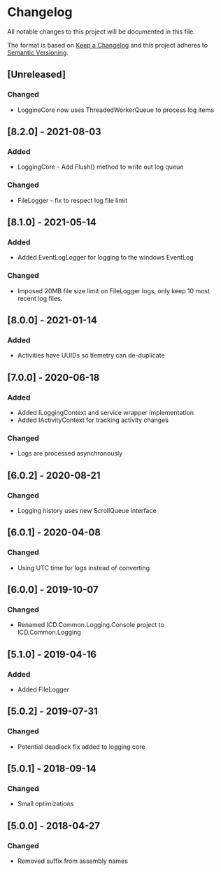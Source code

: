 # Changelog
All notable changes to this project will be documented in this file.

The format is based on [Keep a Changelog](http://keepachangelog.com/en/1.0.0/)
and this project adheres to [Semantic Versioning](http://semver.org/spec/v2.0.0.html).

## [Unreleased]
### Changed
 - LoggineCore now uses ThreadedWorkerQueue to process log items

## [8.2.0] - 2021-08-03
### Added
 - LoggingCore - Add Flush() method to write out log queue
### Changed
 - FileLogger - fix to respect log file limit

## [8.1.0] - 2021-05-14
### Added
 - Added EventLogLogger for logging to the windows EventLog
 
### Changed
 - Imposed 20MB file size limit on FileLogger logs, only keep 10 most recent log files.

## [8.0.0] - 2021-01-14
### Added
 - Activities have UUIDs so tlemetry can de-duplicate

## [7.0.0] - 2020-06-18
### Added
 - Added ILoggingContext and service wrapper implementation
 - Added IActivityContext for tracking activity changes

### Changed
 - Logs are processed asynchronously

## [6.0.2] - 2020-08-21
### Changed
 - Logging history uses new ScrollQueue interface

## [6.0.1] - 2020-04-08
### Changed
 - Using UTC time for logs instead of converting

## [6.0.0] - 2019-10-07
### Changed
 - Renamed ICD.Common.Logging.Console project to ICD.Common.Logging

## [5.1.0] - 2019-04-16
### Added
 - Added FileLogger

## [5.0.2] - 2019-07-31
### Changed
 - Potential deadlock fix added to logging core

## [5.0.1] - 2018-09-14
### Changed
 - Small optimizations

## [5.0.0] - 2018-04-27
### Changed
 - Removed suffix from assembly names
